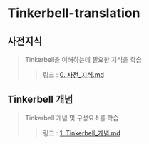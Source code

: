 # Tinkerbell-translation
## 사전지식
> Tinkerbell을 이해하는데 필요한 지식을 학습  
>> 링크 : [0. 사전_지식.md](https://github.com/dev-kimdoyoung/Tinkerbell-translation/blob/main/0.%20%EC%82%AC%EC%A0%84_%EC%A7%80%EC%8B%9D.md)

## Tinkerbell 개념
> Tinkerbell 개념 및 구성요소를 학습  
>> 링크 : [1. Tinkerbell_개념.md](https://github.com/dev-kimdoyoung/Tinkerbell-translation/blob/main/1.%20Tinkerbell_%EA%B0%9C%EB%85%90.md)


